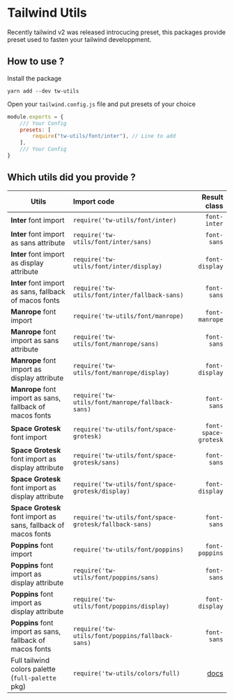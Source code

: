 # Tailwind Utils

Recently tailwind v2 was released introcucing preset, this packages provide preset used to fasten your tailwind developpment.

## How to use ?

Install the package

```
yarn add --dev tw-utils
```

Open your `tailwind.config.js` file and put presets of your choice

```js
module.exports = {
	/// Your Config
	presets: [
		require("tw-utils/font/inter"), // Line to add
	],
	/// Your Config
}
```

## Which utils did you provide ?

| Utils                                                          | Import code                                           |                                           Result class |
| -------------------------------------------------------------- | :---------------------------------------------------- | -----------------------------------------------------: |
| **Inter** font import                                          | `require('tw-utils/font/inter)`                       |                                           `font-inter` |
| **Inter** font import as sans attribute                        | `require('tw-utils/font/inter/sans)`                  |                                            `font-sans` |
| **Inter** font import as display attribute                     | `require('tw-utils/font/inter/display)`               |                                         `font-display` |
| **Inter** font import as sans, fallback of macos fonts         | `require('tw-utils/font/inter/fallback-sans)`         |                                            `font-sans` |
| **Manrope** font import                                        | `require('tw-utils/font/manrope)`                     |                                         `font-manrope` |
| **Manrope** font import as sans attribute                      | `require('tw-utils/font/manrope/sans)`                |                                            `font-sans` |
| **Manrope** font import as display attribute                   | `require('tw-utils/font/manrope/display)`             |                                         `font-display` |
| **Manrope** font import as sans, fallback of macos fonts       | `require('tw-utils/font/manrope/fallback-sans)`       |                                            `font-sans` |
| **Space Grotesk** font import                                  | `require('tw-utils/font/space-grotesk)`               |                                   `font-space-grotesk` |
| **Space Grotesk** font import as display attribute             | `require('tw-utils/font/space-grotesk/sans)`          |                                            `font-sans` |
| **Space Grotesk** font import as display attribute             | `require('tw-utils/font/space-grotesk/display)`       |                                         `font-display` |
| **Space Grotesk** font import as sans, fallback of macos fonts | `require('tw-utils/font/space-grotesk/fallback-sans)` |                                            `font-sans` |
| **Poppins** font import                                        | `require('tw-utils/font/poppins)`                     |                                         `font-poppins` |
| **Poppins** font import as display attribute                   | `require('tw-utils/font/poppins/sans)`                |                                            `font-sans` |
| **Poppins** font import as display attribute                   | `require('tw-utils/font/poppins/display)`             |                                         `font-display` |
| **Poppins** font import as sans, fallback of macos fonts       | `require('tw-utils/font/poppins/fallback-sans)`       |                                            `font-sans` |
| Full tailwind colors palette (`full-palette` pkg)              | `require('tw-utils/colors/full)`                      | [docs](https://github.com/MatteoGauthier/full-palette) |
